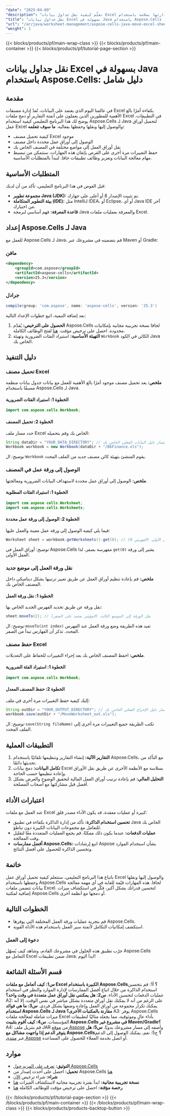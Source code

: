 ```yaml
---
"date": "2025-04-09"
"description": "تعلّم كيفية نقل جداول بيانات Excel والوصول إليها وإدارتها بسلاسة باستخدام Aspose.Cells لجافا. أتقن التعامل مع مصنفات العمل من خلال دليلنا المفصل."
"title": "نقل جداول بيانات Excel بسهولة في Java باستخدام Aspose.Cells - دليل شامل"
"url": "/ar/java/worksheet-management/aspose-cells-java-move-excel-sheets/"
"weight": 1
---
```


{{< blocks/products/pf/main-wrap-class >}}
{{< blocks/products/pf/main-container >}}
{{< blocks/products/pf/tutorial-page-section >}}


# نقل جداول بيانات Excel بسهولة في Java باستخدام Aspose.Cells: دليل شامل
## مقدمة
في عالمنا اليوم الذي يعتمد على البيانات، تُعدّ إدارة مصنفات Excel بكفاءة أمرًا بالغ الأهمية للمطورين الذين يعملون على أتمتة التقارير أو دمج ملفات Excel في التطبيقات. يوضح لك هذا البرنامج التعليمي كيفية استخدام Aspose.Cells لـ Java لتحميل أوراق عمل Excel والوصول إليها ونقلها وحفظها بفعالية.
**ما سوف تتعلمه:**
- كيفية تحميل مصنف Excel موجود
- الوصول إلى أوراق عمل محددة داخل مصنف
- نقل أوراق العمل إلى مواضع مختلفة في المصنف الخاص بك
- حفظ التغييرات مرة أخرى على القرص
بإتقان هذه المهارات، ستتمكن من تبسيط مهام معالجة البيانات وتعزيز وظائف تطبيقات جافا. لنبدأ بالمتطلبات الأساسية.
## المتطلبات الأساسية
قبل الغوص في هذا البرنامج التعليمي، تأكد من أن لديك:
- **مجموعة تطوير Java (JDK):** تم تثبيت الإصدار 8 أو أعلى على جهازك.
- **بيئة التطوير المتكاملة (IDE):** مثل IntelliJ IDEA، أو Eclipse، أو أي Java IDE آخر من اختيارك.
- **قاعدة المعرفة:** فهم أساسي لبرمجة Java والمعرفة بعمليات ملفات Excel.
## إعداد Aspose.Cells لـ Java
للعمل مع Aspose.Cells لـ Java، قم بتضمينه في مشروعك عبر Maven أو Gradle:
### مافن
```xml
<dependency>
    <groupId>com.aspose</groupId>
    <artifactId>aspose-cells</artifactId>
    <version>25.3</version>
</dependency>
```
### جرادل
```gradle
compile(group: 'com.aspose', name: 'aspose-cells', version: '25.3')
```
بعد إضافة التبعية، اتبع خطوات الإعداد التالية:
1. **الحصول على الترخيص:** يُقدّم Aspose.Cells لجافا نسخة تجريبية مجانية بإمكانيات محدودة. احصل على ترخيص مؤقت. [هنا](https://purchase.aspose.com/temporary-license/) لفتح الوظائف الكاملة.
2. **التهيئة الأساسية:** استيراد الفئات الضرورية وتهيئة `Workbook` الكائن في الكود Java الخاص بك.
## دليل التنفيذ
### تحميل مصنف Excel
**ملخص:**
يعد تحميل مصنف موجود أمرًا بالغ الأهمية للعمل مع بيانات جدول بيانات منظمة مسبقًا باستخدام Aspose.Cells لـ Java.
#### الخطوة 1: استيراد الفئات الضرورية
```java
import com.aspose.cells.Workbook;
```
#### الخطوة 2: تحميل المصنف
حدد مسار ملف Excel الخاص بك وقم بتحميله:
```java
String dataDir = "YOUR_DATA_DIRECTORY"; // استبدل بمسار دليل البيانات الفعلي الخاص بك
Workbook workbook = new Workbook(dataDir + "/BkFinance.xls");
```
*توضيح:* ال `Workbook` يقوم المنشئ بتهيئة كائن مصنف جديد من الملف المحدد.
### الوصول إلى ورقة عمل في المصنف
**ملخص:**
الوصول إلى أوراق عمل محددة لاستهداف البيانات الضرورية ومعالجتها.
#### الخطوة 1: استيراد الفئات المطلوبة
```java
import com.aspose.cells.Worksheet;
import com.aspose.cells.Worksheets;
```
#### الخطوة 2: الوصول إلى ورقة عمل محددة
فيما يلي كيفية الوصول إلى ورقة عمل معينة والعمل عليها:
```java
Worksheet sheet = workbook.getWorksheets().get(0); // الوصول إلى ورقة العمل الأولى (الفهرس 0)
```
*توضيح:* أوراق العمل في Aspose.Cells مفهرسة بصفر، لذا `get(0)` يشير إلى ورقة العمل الأولى.
### نقل ورقة العمل إلى موضع جديد
**ملخص:**
قم بإعادة تنظيم أوراق العمل عن طريق تغيير ترتيبها بشكل ديناميكي داخل المصنف الخاص بك.
#### الخطوة 1: نقل ورقة العمل
نقل ورقة عن طريق تحديد الفهرس الجديد الخاص بها:
```java
sheet.moveTo(2); // نقل الورقة إلى الموضع الثالث (المؤشر يعتمد على الصفر)
```
*توضيح:* ال `moveTo(int index)` تعيد هذه الطريقة وضع ورقة العمل عند الفهرس المحدد. تذكر أن الفهارس تبدأ من الصفر.
### حفظ مصنف Excel
**ملخص:**
احفظ المصنف الخاص بك بعد إجراء التغييرات للحفاظ على التعديلات.
#### الخطوة 1: استيراد الفئة الضرورية
```java
import com.aspose.cells.Workbook;
```
#### الخطوة 2: حفظ المصنف المعدل
إليك كيفية حفظ التغييرات مرة أخرى في ملف:
```java
String outDir = "YOUR_OUTPUT_DIRECTORY"; // استبدل بمسار دليل الإخراج الفعلي الخاص بك
workbook.save(outDir + "/MoveWorksheet_out.xls");
```
*توضيح:* ال `save(String fileName)` تكتب الطريقة جميع التغييرات مرة أخرى إلى الملف المحدد.
## التطبيقات العملية
1. **التقارير الآلية:** إنشاء التقارير وتنظيمها تلقائيًا باستخدام Aspose.Cells، مع التأكد من تحديثها دائمًا.
2. **تكامل البيانات:** دمج بيانات Excel بسلاسة مع الأنظمة الأخرى عن طريق نقل الأوراق وإعادة تنظيمها حسب الحاجة.
3. **التحليل المالي:** قم بإعادة ترتيب أوراق العمل المالية لتحقيق الوضوح والعرض بشكل أفضل قبل مشاركتها مع أصحاب المصلحة.
## اعتبارات الأداء
عند العمل مع ملفات Excel كبيرة أو عمليات معقدة، قد يكون الأداء مصدر قلق:
- **تحسين استخدام الذاكرة:** تأكد من إدارة الذاكرة بكفاءة في تطبيق Java الخاص بك للتعامل مع مجموعات البيانات الكبيرة دون تباطؤ.
- **عمليات الدفعات:** عندما يكون ذلك ممكنًا، قم بجمع العمليات المتعددة معًا لتقليل وقت المعالجة.
- **أفضل ممارسات Aspose.Cells:** اتبع إرشادات Aspose بشأن استخدام الموارد وتحسين الذاكرة للحصول على أفضل النتائج.
## خاتمة
باتباع هذا البرنامج التعليمي، ستتعلم كيفية تحميل أوراق عمل Excel والوصول إليها ونقلها وحفظها باستخدام Aspose.Cells لجافا. هذه المهارات قيّمة للغاية في أي مهمة معالجة بيانات تتضمن ملفات Excel. لتحسين قدراتك بشكل أكبر، فكّر في استكشاف ميزات إضافية لمكتبة Aspose.Cells أو دمجها مع أنظمة أخرى.
## الخطوات التالية
- قم بتجربة عمليات ورقة العمل المختلفة التي يوفرها Aspose.Cells.
- استكشف إمكانيات التكامل لأتمتة سير العمل باستخدام هذه الأداة القوية.
### دعوة إلى العمل
جرّب تطبيق هذه الحلول في مشروعك القادم، وشاهد كيف يُسهّل Aspose.Cells التعامل مع Excel ضمن تطبيقات Java. ابدأ اليوم!
## قسم الأسئلة الشائعة
**س1: كيف أتعامل مع ملفات Excel الكبيرة باستخدام Aspose.Cells؟**
أ1: قم بتحسين استخدام الذاكرة من خلال اتباع أفضل الممارسات لإدارة الموارد والنظر في استخدام عمليات الدفعات لتحسين الأداء.
**س2: هل يمكنني نقل أوراق عمل متعددة في وقت واحد؟**
A2: على الرغم من أنه لا يمكنك نقل أوراق متعددة بشكل مباشر في نفس الوقت، إلا أنه يمكنك تكرار مجموعة من أوراق العمل وإعادة وضعها بشكل فردي.
**س3: ما هي فوائد استخدام Aspose.Cells لـ Java مقارنة بالمكتبات الأخرى؟**
A3: يوفر Aspose.Cells ميزات شاملة لمعالجة ملفات Excel بأداء عالٍ وموثوقية، مما يجعله مثاليًا لتطبيقات المؤسسات.
**س4: كيف أقوم بتثبيت Aspose.Cells في مشروع غير Maven/Gradle؟**
A4: قم بتنزيل ملف JAR من [موقع Aspose](https://releases.aspose.com/cells/java/) وأضفه إلى مسار مشروعك يدويًا.
**س5: هل يتوفر الدعم إذا واجهت مشاكل مع Aspose.Cells؟**
ج5: نعم، يمكنك الوصول إلى الدعم عبر [منتدى Aspose](https://forum.aspose.com/c/cells/9) أو اتصل بخدمة العملاء للحصول على المساعدة.
## موارد
- **التوثيق:** [تعرف على المزيد حول Aspose.Cells](https://reference.aspose.com/cells/java/)
- **تحميل:** احصل على أحدث إصدار من Aspose.Cells [هنا](https://releases.aspose.com/cells/java/)
- **شراء:** شراء ترخيص [الآن](https://purchase.aspose.com/buy)
- **نسخة تجريبية مجانية:** ابدأ بفترة تجريبية مجانية لاستكشاف الميزات [هنا](https://releases.aspose.com/cells/java/)
- **رخصة مؤقتة:** احصل على ترخيص مؤقت للوظائف الكاملة [هنا](https://purchase.aspose.com/temporary-license/)

{{< /blocks/products/pf/tutorial-page-section >}}
{{< /blocks/products/pf/main-container >}}
{{< /blocks/products/pf/main-wrap-class >}}
{{< blocks/products/products-backtop-button >}}